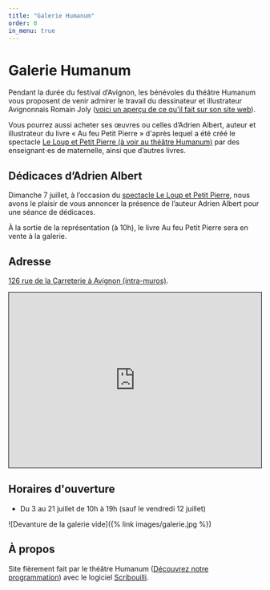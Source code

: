 ```yaml
---
title: "Galerie Humanum"
order: 0
in_menu: true
---
```

# Galerie Humanum

Pendant la durée du festival d’Avignon, les bénévoles du théâtre Humanum vous proposent de venir admirer le travail du dessinateur et illustrateur Avignonnais Romain Joly ([voici un aperçu de ce qu'il fait sur son site web](https://romainjolyyy.com/)).

Vous pourrez aussi acheter ses œuvres ou celles d’Adrien Albert, auteur et illustrateur du livre « Au feu Petit Pierre » d'après lequel a été créé le spectacle [Le Loup et Petit Pierre (à voir au théâtre Humanum)](https://theatrehumanum.fr/programme/2024/le-loup-et-petit-pierre/) par des enseignant⋅es de maternelle, ainsi que d’autres livres.

## Dédicaces d’Adrien Albert
Dimanche 7 juillet, à l’occasion du [spectacle Le Loup et Petit Pierre](https://theatrehumanum.fr/programme/2024/le-loup-et-petit-pierre/), nous avons le plaisir de vous annoncer la présence de l’auteur Adrien Albert pour une séance de dédicaces.

À la sortie de la représentation (à 10h), le livre Au feu Petit Pierre sera en vente à la galerie.

## Adresse
[126 rue de la Carreterie à Avignon (intra-muros)](https://www.google.com/maps/place/126+Rue+Carreterie,+84000+Avignon/@43.9514635,4.8164814,20.58z/data=!4m6!3m5!1s0x12b5ec7bf054319f:0x8d65df6079c38f93!8m2!3d43.9514708!4d4.8165778!16s%2Fg%2F11c2czzdv5?entry=tts&g_ep=EgoyMDI0MDYyNi4wKgBIAVAD).

<iframe width="100%" height="350" src="https://www.openstreetmap.org/export/embed.html?bbox=4.815305471420289%2C43.950804596515%2C4.817821383476258%2C43.9521640181931&amp;layer=mapnik&amp;marker=43.95148431124092%2C4.816563427448273" style="border: 1px solid black"></iframe>

## Horaires d'ouverture
- Du 3 au 21 juillet de 10h à 19h (sauf le vendredi 12 juillet)

![Devanture de la galerie vide]({% link images/galerie.jpg %}) 

## À propos

Site fièrement fait par le théâtre Humanum ([Découvrez notre programmation](https://theatrehumanum.fr/programme/2024)) avec le logiciel [Scribouilli](https://scribouilli.org/). 